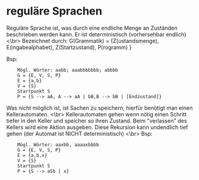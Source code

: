 
# reguläre Sprachen
Reguläre Sprache ist, was durch eine endliche Menge an Zuständen beschrieben werden kann. Er ist deterministisch (vorhersehbar endlich) <\br>
Bezeichnet durch: G(Grammatik) = {Z(ustandsmenge), E(ingabealphabet), Z(Startzustand), P(rogramm) }

Bsp:
```
    Mögl. Wörter: aabb; aaabbbbbbb; abbbb
    G = {E, V, S, P}
    E = {a,b}
    V = {S}
    Startpunkt S
    P = {S --> aA, A --> aA | bB,B --> bB | [Endzustand]}
```
Was nicht möglich ist, ist Sachen zu speichern, hierfür benötigt man einen Kellerautomaten. <\br>
Kellerautomaten gehen wenn nötig einen Schritt tiefer in den Keller und speicher so ihren Zustand. Beim "verlassen" des Kellers wird eine Aktion ausgeben. Diese Rekursion kann undendlich tief gehen (der Automat ist NICHT deterministisch) <\br>
Bsp:
```
    Mögl. Wörter: aaxbb, aaaaxbbbb
    G = {E, V, S, P}
    E = {a,b,x}
    V = {S}
    Startpunkt S
    P = {S --> aSb | x}
```